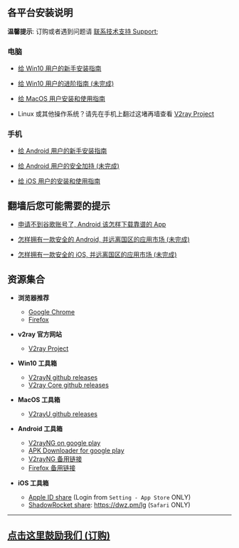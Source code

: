 ## 各平台安装说明

**温馨提示**:  订购或者遇到问题请 [联系技术支持 Support](posts/Support.md);

### 电脑
- [给 Win10 用户的新手安装指南](posts/Win10.md)

- [给 Win10 用户的进阶指南 (未完成)](posts/Win10_Advanced.md)

- [给 MacOS 用户安装和使用指南](posts/MacOS.md)

- Linux 或其他操作系统？请先在手机上翻过这堵再墙查看 [V2ray Project](https://www.v2ray.com/)

### 手机
- [给 Android 用户的新手安装指南](posts/Android.md)

- [给 Android 用户的安全加持 (未完成)](posts/Android_Advanced.md)

- [给 iOS 用户的安装和使用指南](posts/iOS.md)

## 翻墙后您可能需要的提示

- [申请不到谷歌账号了, Android 该怎样下载靠谱的 App](posts/tips_download_app.md)

- [怎样拥有一款安全的 Android, 并远离国区的应用市场 (未完成)]()

- [怎样拥有一款安全的 iOS, 并远离国区的应用市场 (未完成)]()

## 资源集合

- **浏览器推荐**
  - [Google Chrome](https://www.google.com/chrome/index.html)
  - [Firefox](https://www.mozilla.org/zh-TW/firefox/)

- **v2ray 官方网站**
  - [V2ray Project](https://www.v2ray.com/)

- **Win10 工具箱**
  - [V2rayN github releases](https://github.com/2dust/v2rayN/releases)
  - [V2ray Core github releases](https://github.com/v2ray/v2ray-core/releases)

- **MacOS 工具箱**
  - [V2rayU github releases](https://github.com/yanue/V2rayU/releases)

- **Android 工具箱**
  - [V2rayNG on google play](https://play.google.com/store/apps/details?id=com.v2ray.ang)
  - [APK Downloader for google play](https://chrome.google.com/webstore/detail/apk-downloader/fgljidimohbcmjdabiecfeikkmpbjegm)
  - [V2rayNG 备用链接](tools/v2rayNG.apk)
  - [Firefox 备用链接](tools/firefox.apk)

- **iOS 工具箱**
  - [Apple ID share](https://wohaobang.cn/) (Login from `Setting - App Store` ONLY)
  - [ShadowRocket share](https://free.shadowrocket.online/): https://dwz.pm/lg (`Safari` ONLY)

---

## [点击这里鼓励我们 (订购)](posts/encourage.md)



